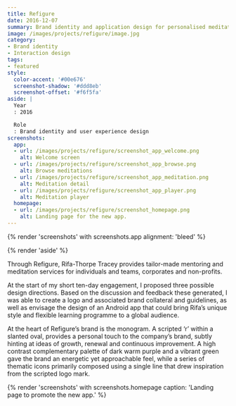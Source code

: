 ```yaml
---
title: Refigure
date: 2016-12-07
summary: Brand identity and application design for personalised meditation service.
image: /images/projects/refigure/image.jpg
category:
- Brand identity
- Interaction design
tags:
- featured
style:
  color-accent: '#00e676'
  screenshot-shadow: '#ddd8eb'
  screenshot-offset: '#f6f5fa'
aside: |
  Year
  : 2016

  Role
  : Brand identity and user experience design
screenshots:
  app:
  - url: /images/projects/refigure/screenshot_app_welcome.png
    alt: Welcome screen
  - url: /images/projects/refigure/screenshot_app_browse.png
    alt: Browse meditations
  - url: /images/projects/refigure/screenshot_app_meditation.png
    alt: Meditation detail
  - url: /images/projects/refigure/screenshot_app_player.png
    alt: Meditation player
  homepage:
  - url: /images/projects/refigure/screenshot_homepage.png
    alt: Landing page for the new app.
---
```

{% render 'screenshots' with screenshots.app
  alignment: 'bleed'
%}

{% render 'aside' %}

Through Refigure, Rifa-Thorpe Tracey provides tailor-made mentoring and meditation services for individuals and teams, corporates and non-profits.

At the start of my short ten-day engagement, I proposed three possible design directions. Based on the discussion and feedback these generated, I was able to create a logo and associated brand collateral and guidelines, as well as envisage the design of an Android app that could bring Rifa’s unique style and flexible learning programme to a global audience.

At the heart of Refigure’s brand is the monogram. A scripted ‘r’ within a slanted oval, provides a personal touch to the company’s brand, subtly hinting at ideas of growth, renewal and continuous improvement. A high contrast complementary palette of dark warm purple and a vibrant green gave the brand an energetic yet approachable feel, while a series of thematic icons primarily composed using a single line that drew inspiration from the scripted logo mark.

{% render 'screenshots' with screenshots.homepage
  caption: 'Landing page to promote the new app.'
%}
